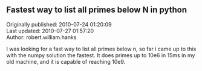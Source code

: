 ## Fastest way to list all primes below N in python  
Originally published: 2010-07-24 01:20:09  
Last updated: 2010-07-27 01:57:20  
Author: robert.william.hanks   
  
I was looking for a fast way to list all primes below n,
so far i came up to this with the numpy solution the fastest.
It does primes up to 10e6 in 15ms in my old machine,
and it is capable of reaching 10e9. 

